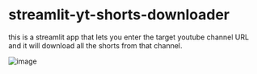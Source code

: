 # streamlit-yt-shorts-downloader
this is a streamlit app that lets you enter the target youtube channel URL and it will download all the shorts from that channel.

![image](https://github.com/user-attachments/assets/6ed9e225-a08d-41b5-b1a0-719ae6558428)
